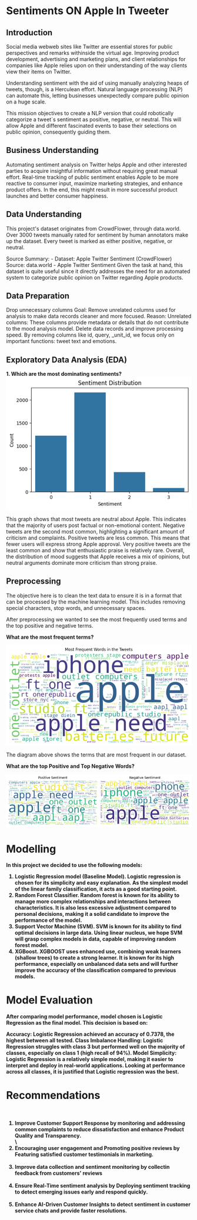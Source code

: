 <h1>Sentiments ON Apple In Tweeter </h1>
<h2>Introduction</h2>
Social media webweb sites like Twitter are essential stores for public perspectives and remarks withinside the virtual age. Improving product development, advertising and marketing plans, and client relationships for companies like Apple relies upon on their understanding of the way clients view their items on Twitter.

Understanding sentiment with the aid of using manually analyzing heaps of tweets, though, is a Herculean effort. Natural language processing (NLP) can automate this, letting businesses unexpectedly compare public opinion on a huge scale.

This mission objectives to create a NLP version that could robotically categorize a tweet`s sentiment as positive, negative, or neutral. This will allow Apple and different fascinated events to base their selections on public opinion, consequently guiding them. </br>

<h2>Business Understanding</h2>
Automating sentiment analysis on Twitter helps Apple and other interested parties to acquire insightful information without requiring great manual effort. Real-time tracking of public sentiment enables Apple to be more reactive to consumer input, maximize marketing strategies, and enhance product offers. In the end, this might result in more successful product launches and better consumer happiness.
<h2>Data Understanding</h2>
This project's dataset originates from CrowdFlower, through data.world. Over 3000 tweets manually rated for sentiment by human annotators make up the dataset. Every tweet is marked as either positive, negative, or neutral.

Source Summary: - Dataset: Apple Twitter Sentiment (CrowdFlower)
Source: data.world - Apple Twitter Sentiment
Given the task at hand, this dataset is quite useful since it directly addresses the need for an automated system to categorize public opinion on Twitter regarding Apple products. </br>

<h2>Data Preparation</h2>
Drop unnecessary columns
Goal: Remove unrelated columns used for analysis to make data records cleaner and more focused.
Reason:
Unrelated columns: These columns provide metadata or details that do not contribute to the mood analysis model. Delete data records and improve processing speed.
By removing columns like id, query, _unit_id, we focus only on important functions: tweet text and emotions. </br>

<h2>Exploratory Data Analysis (EDA)</h2>
<b>1. Which are the most dominating sentiments?</b>
<img src="https://github.com/BLACKSPI/Phase_4_project/blob/45745d0efe21023f899bd84617a19cdca72b2de1/Sentiment%20distribution.png", alt="sentiment distribution">

<p>This graph shows that most tweets are neutral about Apple. This indicates that the majority of users post factual or non-emotional content. Negative tweets are the second most common, highlighting a significant amount of criticism and complaints. Positive tweets are less common. This means that fewer users will express strong Apple approval. Very positive tweets are the least common and show that enthusiastic praise is relatively rare. Overall, the  distribution of mood suggests that  Apple receives a mix of opinions, but neutral arguments dominate more criticism than strong praise.</p>

<h2>Preprocessing</h2>
The objective here is to clean the text data to ensure it is in a format that can be processed by the machine learning model. This includes removing special characters, stop words, and unnecessary spaces.

<p>After preprocessing we wanted to see the most frequently used terms and the top positive and negative terms.</p>

<b>What are the most frequent terms?</b>
<p><img src="https://github.com/BLACKSPI/Phase_4_project/blob/762364260af5a88a99a2d665067cc714cd34e085/most%20used%20terms.png"></p>
<p>The diagram above shows the terms that are most frequent in our dataset.</p>

<b>What are the top Positive and Top Negative Words?<b/>
<p><img src="https://github.com/BLACKSPI/Phase_4_project/blob/6a39c7c8e84939df204568c3c90a243d3e63f907/positive%20vs%20negative.png", alt="image"></p>

<h1>Modelling</h1>
In this project we decided to use the following models:
<ol><li>Logistic Regression model (Baseline Model).
 Logistic regression is chosen for its simplicity and easy explanation. As the simplest model of the linear family classification, it acts as a good starting point.</li>
 <li>Random Forest Classifier. Random forest is known for its ability to manage more complex relationships and interactions between characteristics. It is also less excessive adjustment compared to personal decisions, making it a solid candidate to improve the performance of the model.</li>
 <li>Support Vector Machine (SVM). SVM is known for its ability to find optimal decisions in large data. Using linear nucleus, we hope SVM will grasp complex models in data, capable of improving random forest model.
 </li>
 <li>XGBoost. XGBOOST uses enhanced use, combining weak learners (shallow trees) to create a strong learner. It is known for its high performance, especially on unbalanced data sets and will further improve the accuracy of the classification compared to previous models.</li>
</ol> 

<h1>Model Evaluation</h1>
<p>After comparing model performance, model chosen is Logistic Regression as the final model. This decision is based on:

Accuracy: Logistic Regression achieved an accuracy of 0.7378, the highest between all tested.
Class Imbalance Handling: Logistic Regression struggles with class 3 but performed well on the majority of classes, especially on class 1 (high recall of 94%).
Model Simplicity: Logistic Regression is a relatively simple model, making it easier to interpret and deploy in real-world applications.
Looking at performance across all classes, it is justified that Logistic regression was the best.</p>

<h1>Recommendations</h1> </br>
<ol><li>Improve Customer Support Response by monitoring and addressing common 
   complaints to reduce dissatisfaction and enhance Product Quality and Transparency.</li>\
 </br>
 <li>Encouraging user engagement and Promoting positive reviews by Featuring 
   satisfied customer testimonials in marketing.</li>
</br>
<li>Improve data collection and sentiment monitoring by collectin feedback      from customers' reviews</li>
</br>
<li>Ensure Real-Time sentiment analysis by Deploying sentiment tracking to  
   detect emerging issues early and respond quickly.</li>
</br>
<li>Enhance AI-Driven Customer Insights to detect sentiment in customer service 
   chats and provide faster resolutions.</li></ol>



